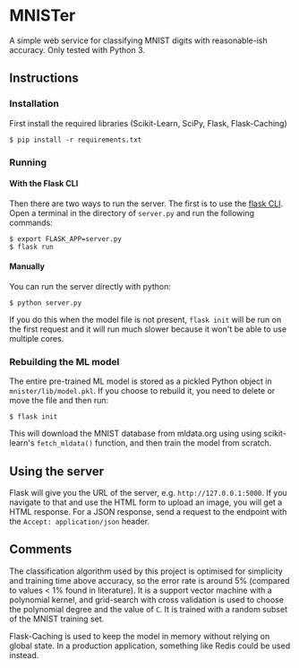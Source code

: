 # MNISTer

A simple web service for classifying MNIST digits with reasonable-ish accuracy. Only tested with Python 3.

## Instructions
### Installation
First install the required libraries (Scikit-Learn, SciPy, Flask, Flask-Caching)

	$ pip install -r requirements.txt

### Running
#### With the Flask CLI
Then there are two ways to run the server. The first is to use the [flask CLI](http://flask.pocoo.org/docs/0.12/cli/). Open a terminal in the directory of `server.py` and run the following commands:

    $ export FLASK_APP=server.py
    $ flask run

#### Manually

You can run the server directly with python:

    $ python server.py

If you do this when the model file is not present, `flask init` will be run on the first request and it will run much slower because it won't be able to use multiple cores.

### Rebuilding the ML model

The entire pre-trained ML model is stored as a pickled Python object in `mnister/lib/model.pkl`. If you choose to rebuild it, you need to delete or move the file and then run:

	$ flask init

This will download the MNIST database from mldata.org using using scikit-learn's `fetch_mldata()` function, and then train the model from scratch. 

## Using the server

Flask will give you the URL of the server, e.g. `http://127.0.0.1:5000`. If you navigate to that and use the HTML form to upload an image, you will get a HTML response. For a JSON response, send a request to the endpoint with the `Accept: application/json` header.

## Comments

The classification algorithm used by this project is optimised for simplicity and training time above accuracy, so the error rate is around 5% (compared to values < 1% found in literature). It is a support vector machine with a polynomial kernel, and grid-search with cross validation is used to choose the polynomial degree and the value of `C`. It is trained with a random subset of the MNIST training set.

Flask-Caching is used to keep the model in memory without relying on global state. In a production application, something like Redis could be used instead.

